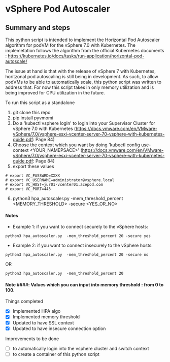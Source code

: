 # vSphere Pod Autoscaler

## Summary and steps ##
This  python script is intended to implement the Horizontal Pod Autoscaler algorithm for podVM for the vSphere 7.0 with Kubernetes. The implemetation follows the algorithm from the official Kubernetes documents : https://kubernetes.io/docs/tasks/run-application/horizontal-pod-autoscale/ 

The issue at hand is that with the release of vSphere 7 with Kubernetes, horitzonal pod autoscaling is still being in development. As such, to allow podVMs to be able to automatically scale, this python script was written to address that. For now this script takes in only memory utilization and is being improved for CPU utilization in the future. 

To run this script as a standalone

1) git clone this repo
2) pip install pyvmomi
3) Do a 'kubectl vsphere login' to login into your Supervisor Cluster for vSphere 7.0 with Kubernetes (https://docs.vmware.com/en/VMware-vSphere/7.0/vsphere-esxi-vcenter-server-70-vsphere-with-kubernetes-guide.pdf: Page 84) 
4) Choose the context which you want by doing 'kubectl config use-context <YOUR_NAMEPSACE>' (https://docs.vmware.com/en/VMware-vSphere/7.0/vsphere-esxi-vcenter-server-70-vsphere-with-kubernetes-guide.pdf: Page 84)
5) export these values
```
# export VC_PASSWRD=XXXX
# export VC_USERNAME=administrator@vsphere.local
# export VC_HOST=jur01-vcenter01.acepod.com
# export VC_PORT=443
```
6) python3 hpa_autoscaler.py  -mem_threshold_percent <MEMORY_THRESHOLD> -secure <YES_OR_NO> 

#### Notes ####
- Example 1: if you want to connect securely to the vSphere hosts: 

```
python3 hpa_autoscaler.py  -mem_threshold_percent 20 -secure yes
```
- Example 2: if you want to connect insecurely to the vSphere hosts: 
```
python3 hpa_autoscaler.py  -mem_threshold_percent 20 -secure no 
```
OR 

```
python3 hpa_autoscaler.py  -mem_threshold_percent 20
```

#### Note ####: Values which you can input into memory threshold : from 0 to 100. 

Things completed
- [x] Implemented HPA algo
- [x] Implemented memory threshold
- [x] Updated to have SSL context
- [x] Updated to have insecure connection option

Improvements to be done
- [ ] to automatically login into the vsphere cluster and switch context
- [ ] to create a container of this python script
